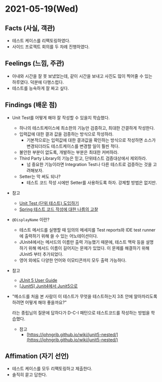 # 2021-05-19\(Wed\)

## Facts \(사실, 객관\)

* 테스트 케이스를 리팩토링하였다.
* 사이드 프로젝트 회의를 두 차례 진행하였다.

## Feelings \(느낌, 주관\)

* 아내와 시간을 잘 못 보냈었는데, 같이 시간을 보내고 사진도 많이 찍어줄 수 있는 하루였다. 덕분에 다행스럽다.
* 테스트를 능숙하게 잘 짜고 싶다.

## Findings \(배운 점\)

* Unit Test를 어떻게 해야 잘 작성할 수 있을지 학습했다.
  * 하나의 테스트케이스에 최소한의 기능만 검증하고, 최대한 간결하게 작성한다.
  * 입력값에 대한 결과 값을 검증하는 방식으로 작성하라.
    * 기본적으로는 입력값에 대한 결과값을 확인하는 방식으로 작성하면 소스가 변경되더라도 테스트케이스를 변경할 일이 훨씬 적다.
  * 불안한 부분이 없도록, 개발하는 부분은 최대한 커버하라.
  * Third Party Library의 기능은 믿고, 단위테스트 검증대상에서 제외하라.
    * 넘 중요한 기능이라면 Integration Test나 다른 테스트로 검증하는 것을 고려해보자.
  * Setter는 막 써도 되나?
    * 테스트 코드 작성 시에만 Setter를 사용하도록 하자. 강제할 방법은 없지만.
* 참고
  * [Unit Test \(단위 테스트\) 도입하기](https://www.popit.kr/unit-test-%EB%8B%A8%EC%9C%84-%ED%85%8C%EC%8A%A4%ED%8A%B8-%EB%8F%84%EC%9E%85%ED%95%98%EA%B8%B0-2%ED%8E%B8/)
  * [Spring 테스트 코드 작성에 대한 나름의 고찰](https://www.popit.kr/spring-%ED%85%8C%EC%8A%A4%ED%8A%B8-%EC%BD%94%EB%93%9C-%EC%9E%91%EC%84%B1%EC%97%90-%EB%8C%80%ED%95%9C-%EB%82%98%EB%A6%84%EC%9D%98-%EA%B3%A0%EC%B0%B0/)
* `@DisplayName` 이란?
  * 테스트 메서드를 실행할 때 임의의 메세지를 Test reports와 IDE test runner에 출력하기 위해 쓸 수 있는 어노테이션이다.
  * JUnit4에서는 메서드의 이름만 출력 가능했기 때문에, 테스트 맥락 등을 설명하기 위해 메서드 이름이 길어지는 문제가 있었다. 이 문제를 해결하기 위해 JUnit5 부터 추가되었다.
  * 영어 외에도 다양한 언어와 이모티콘까지 모두 출력 가능하다.
* 참고

  * [JUnit 5 User Guide](https://junit.org/junit5/docs/current/user-guide/#writing-tests-display-names)
  * [\[Junit5\] Junit4에서 Junit5으로](https://sabarada.tistory.com/79)

* "메소드를 처음 본 사람이 이 테스트가 무엇을 테스트하는지 3초 안에 알아차리도록 하려면 어떻게 해야 좋을까요?"

  라는 종립님의 질문에 답하다가 D-C-I 패턴으로 테스트코드를 작성하는 방법을 학습했다.

  * 참고
    * [https://johngrib.github.io/wiki/junit5-nested/](https://johngrib.github.io/wiki/junit5-nested/)

## **Affimation \(자기 선언\)**

* 테스트 케이스를 모두 리팩토링하고 제출한다.
* 솔직히 묻고 답한다.

